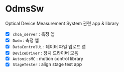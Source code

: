 # OdmsSw
Optical Device Measurement System 관련 app &amp; library

- [x] `choa_server` : 측정 앱
- [x] `Dwdm` : 측정 앱
- [x] `DataControlUi` : 데이터 파일 업로드 앱
- [x] `DeviceDriver` : 장치 드라이버 모음
- [x] `AutonicsMC` : motion control library
- [x] `StageTester` : align stage test app
